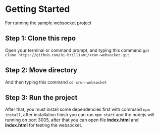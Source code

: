 # Getting Started

For running the sample websocket project

## Step 1: Clone this repo

Open your terminal or command prompt, and typing this command `git clone https://github.com/bi-brilliant/xrun-websocket.git`

## Step 2: Move directory

And then typing this command `cd xrun-websocket`

## Step 3: Run the project

After that, you must install some dependencies first with command `npm install`, after installation finish you can run `npm start` and the nodejs will running on port 3005, after that you can open file **index.html** and **index.html** for testing the websocket.
